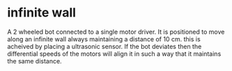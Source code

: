 # infinite wall
A 2 wheeled bot connected to a single motor driver. It is positioned to move along an infinite wall always maintaining a distance of 10 cm. this is acheived by placing a ultrasonic sensor.
If the bot deviates then the differential speeds of the motors will align it in such a way that it maintains the same distance.
